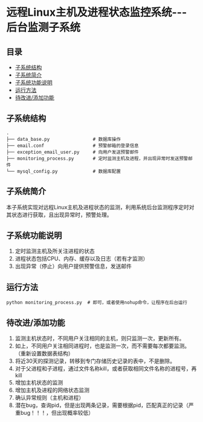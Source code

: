 # 远程Linux主机及进程状态监控系统---后台监测子系统

## 目录

- [子系统结构](#子系统结构)
- [子系统简介](#子系统简介)
- [子系统功能说明](#子系统功能说明)
- [运行方法](#运行方法)
- [待改进/添加功能](#待改进/添加功能)

## 子系统结构

```text
.
├── data_base.py                # 数据库操作
├── email.conf                  # 预警邮箱的登录信息 
├── exception_email_user.py     # 向用户发送预警邮件 
├── monitoring_process.py       # 定时监测主机及进程，并出现异常时发送预警邮件 
└── mysql_config.py             # 数据库配置 
```


## 子系统简介
本子系统实现对远程Linux主机及进程状态的监测，利用系统后台监测程序定时对其状态进行获取，且出现异常时，预警处理。


## 子系统功能说明
1. 定时监测主机及所关注进程的状态
2. 进程状态包括CPU、内存、缓存以及日志（若有才监测）
3. 出现异常（停止）向用户提供预警信息，发送邮件


## 运行方法
```text
python monitoring_process.py  # 即可，或者使用nohup命令，让程序在后台运行
```

## 待改进/添加功能
1. 监测主机状态时，不同用户关注相同的主机，则只监测一次，更新所有。
2. 如上，不同用户关注相同进程时，也是监测一次，而不需要每次都要监测。（重新设置数据表结构）
3. 将近30天的探测记录，转移到专门存储历史记录的表中，不是删除。
4. 对于父进程和子进程，通过文件名称kill，或者获取相同文件名称的进程号，再kill
5. 增加主机状态的监测
6. 增加主机及进程的网络状态监测
7. 确认异常规则（主机和进程）
8. 潜在bug，查询pid，但是出现两条记录，需要根据pid，匹配真正的记录（严重bug！！！，但出现概率较低）
